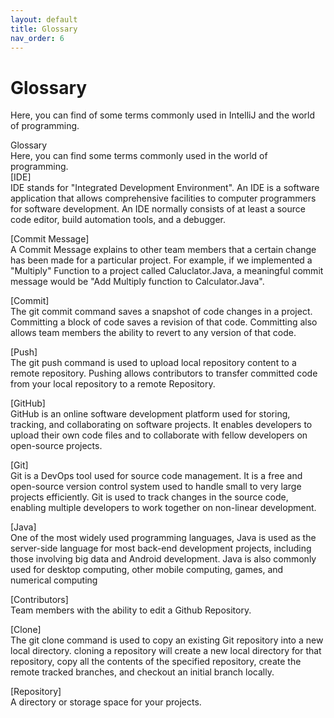 ```yaml
---
layout: default
title: Glossary
nav_order: 6
---
```


# Glossary

Here, you can find of some terms commonly used in IntelliJ and the world of programming. 

Glossary  
Here, you can find some terms commonly used in the world of programming.  
[IDE]  
IDE stands for "Integrated Development Environment". An IDE is a software application that allows comprehensive facilities to computer programmers for software development. An IDE normally consists of at least a source code editor, build automation tools, and a debugger.  


[Commit Message]  
A Commit Message explains to other team members that a certain change has been made for a particular project. For example, if we implemented a "Multiply" Function to a project called Caluclator.Java, a meaningful commit message would be "Add Multiply function to Calculator.Java".  

[Commit]  
The git commit command saves a snapshot of code changes in a project. Committing a block of code saves a revision of that code. Committing also allows team members the ability to revert to any version of that code.  

[Push]  
The git push command is used to upload local repository content to a remote repository. Pushing allows contributors to transfer committed code from your local repository to a remote Repository.  

[GitHub]  
GitHub is an online software development platform used for storing, tracking, and collaborating on software projects. It enables developers to upload their own code files and to collaborate with fellow developers on open-source projects.  

[Git]  
Git is a DevOps tool used for source code management. It is a free and open-source version control system used to handle small to very large projects efficiently. Git is used to track changes in the source code, enabling multiple developers to work together on non-linear development.  

[Java]  
One of the most widely used programming languages, Java is used as the server-side language for most back-end development projects, including those involving big data and Android development. Java is also commonly used for desktop computing, other mobile computing, games, and numerical computing  

[Contributors]  
Team members with the ability to edit a Github Repository.  

[Clone]  
The git clone command is used to copy an existing Git repository into a new local directory. cloning a repository will create a new local directory for that repository, copy all the contents of the specified repository, create the remote tracked branches, and checkout an initial branch locally.  

[Repository]  
A directory or storage space for your projects.
